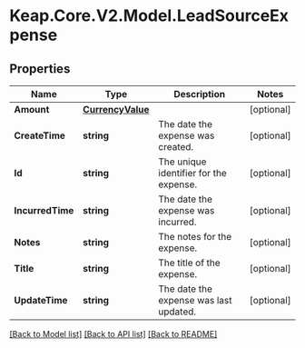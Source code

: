 # Keap.Core.V2.Model.LeadSourceExpense

## Properties

Name | Type | Description | Notes
------------ | ------------- | ------------- | -------------
**Amount** | [**CurrencyValue**](CurrencyValue.md) |  | [optional] 
**CreateTime** | **string** | The date the expense was created. | [optional] 
**Id** | **string** | The unique identifier for the expense. | [optional] 
**IncurredTime** | **string** | The date the expense was incurred. | [optional] 
**Notes** | **string** | The notes for the expense. | [optional] 
**Title** | **string** | The title of the expense. | [optional] 
**UpdateTime** | **string** | The date the expense was last updated. | [optional] 

[[Back to Model list]](../README.md#documentation-for-models) [[Back to API list]](../README.md#documentation-for-api-endpoints) [[Back to README]](../README.md)

